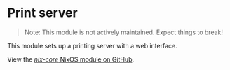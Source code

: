 # Print server

> Note: This module is not actively maintained. Expect things to break!

This module sets up a printing server with a web interface.

View the [*nix-core* NixOS module on GitHub](https://github.com/sid115/nix-core/tree/master/modules/nixos/print-server).

